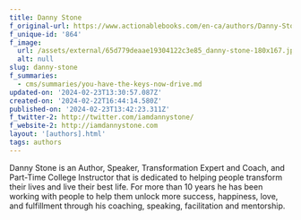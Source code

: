 ```yaml
---
title: Danny Stone
f_original-url: https://www.actionablebooks.com/en-ca/authors/Danny-Stone/
f_unique-id: '864'
f_image:
  url: /assets/external/65d779deaae19304122c3e85_danny-stone-180x167.jpeg
  alt: null
slug: danny-stone
f_summaries:
  - cms/summaries/you-have-the-keys-now-drive.md
updated-on: '2024-02-23T13:30:57.087Z'
created-on: '2024-02-22T16:44:14.580Z'
published-on: '2024-02-23T13:42:23.311Z'
f_twitter-2: http://twitter.com/iamdannystone/
f_website-2: http://iamdannystone.com
layout: '[authors].html'
tags: authors
---
```


Danny Stone is an Author, Speaker, Transformation Expert and Coach, and Part-Time College Instructor that is dedicated to helping people transform their lives and live their best life. For more than 10 years he has been working with people to help them unlock more success, happiness, love, and fulfillment through his coaching, speaking, facilitation and mentorship.
